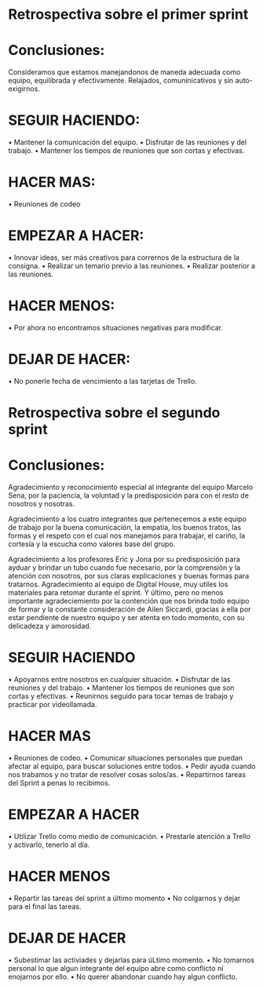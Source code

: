 # Retrospectiva sobre el primer sprint 

# Conclusiones: 

Consideramos que estamos manejandonos de maneda adecuada como equipo, equilibrada y efectivamente. Relajados, comuninicativos y sin auto-exigirnos. 

# SEGUIR HACIENDO: 
 • Mantener la comunicación del equipo.
 • Disfrutar de las reuniones y del trabajo.
 • Mantener los tiempos de reuniones que son cortas y efectivas.

# HACER MAS: 
 • Reuniones de codeo 

# EMPEZAR A HACER: 
 • Innovar ideas, ser más creativos para corrernos de la estructura de la consigna. 
 • Realizar un temario previo a las reuniones. 
 • Realizar posterior a las reuniones. 

# HACER MENOS: 
 • Por ahora no encontramos situaciones negativas para modificar. 

# DEJAR DE HACER: 
 • No ponerle fecha de vencimiento a las tarjetas de Trello. 

# Retrospectiva sobre el segundo sprint

# Conclusiones: 

Agradecimiento y reconocimiento especial al integrante del equipo Marcelo Sena, por la paciencia, la voluntad y la predisposición para con el resto de nosotros y nosotras. 

Agradecimiento a los cuatro integrantes que pertenecemos a este equipo de trabajo por la buena comunicación, la empatía, los buenos tratos, las formas y el respeto con el cual nos manejamos para trabajar, el cariño, la cortesía y la escucha como valores base del grupo. 

Agradecimiento a los profesores Eric y Jona por su predisposición para ayduar y brindar un tubo cuando fue necesario, por la comprensión y la atención con nosotros, por sus claras explicaciones y buenas formas para tratarnos. Agradecimiento al equipo de Digital House, muy utiles los materiales para retomar durante el sprint. Y último, pero no menos importante agradeciemiento por la contención que nos brinda todo equipo de formar y la constante consideración de Ailen Siccardi, gracias a ella por estar pendiente de nuestro equipo y ser atenta en todo momento, con su delicadeza y amorosidad. 

# SEGUIR HACIENDO 
 • Apoyarnos entre nosotros en cualquier situación. 
 • Disfrutar de las reuniones y del trabajo.
 • Mantener los tiempos de reuniones que son cortas y efectivas.
 • Reunirnos seguido para tocar temas de trabajo y practicar por videollamada. 

# HACER MAS 
• Reuniones de codeo.
• Comunicar situaciones personales que puedan afectar al equipo, para buscar soluciones entre todos.
• Pedir ayuda cuando nos trabamos y no tratar de resolver cosas solos/as. 
• Repartirnos tareas del Sprint a penas lo recibimos.

# EMPEZAR A HACER
• Utilizar Trello como medio de comunicación. 
• Prestarle atención a Trello y activarlo, tenerlo al día. 

# HACER MENOS
• Repartir las tareas del sprint a último momento
• No colgarnos y dejar para el final las tareas. 
 
# DEJAR DE HACER
• Subestimar las activiades y dejarlas para úLtimo momento. 
• No tomarnos personal lo que algun integrante del equipo abre como conflicto ni enojarnos por ello. 
• No querer abandonar cuando hay algun conflicto. 